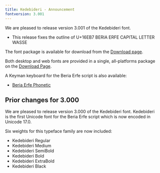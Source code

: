 ```yaml
---
title: Kedebideri - Announcement
fontversion: 3.001
---
```


We are pleased to release version 3.001 of the Kedebideri font. 

- This release fixes the outline of U+16EB7 BERIA ERFE CAPITAL LETTER WASSE

The font package is available for download from the [Download page](https://software.sil.org/kedebideri/download/).

Both desktop and web fonts are provided in a single, all-platforms package on the [Download Page](https://software.sil.org/kedebideri/download).

A Keyman keyboard for the Beria Erfe script is also available:

- [Beria Erfe Phonetic](https://keyman.com/keyboards/beria_erfe_phonetic)

## Prior changes for 3.000

We are pleased to release version 3.000 of the Kedebideri font. Kedebideri is the first Unicode font for the Beria Erfe script which is now encoded in Unicode 17.0.

Six weights for this typeface family are now included:

* Kedebideri Regular
* Kedebideri Medium
* Kedebideri SemiBold
* Kedebideri Bold
* Kedebideri ExtraBold
* Kedebideri Black

